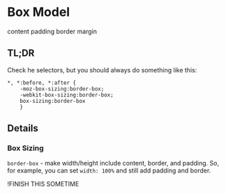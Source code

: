 Box Model
=========

content
padding
border
margin



TL;DR
-----


Check he selectors, but you should always do something like this:

    *, *:before, *:after {
        -moz-box-sizing:border-box;
        -webkit-box-sizing:border-box;
        box-sizing:border-box
        }



Details
-------


### Box Sizing


`border-box` - make width/height include content, border, and padding. So, for example, you can set `width: 100%` and still add padding and border.



!FINISH THIS SOMETIME
